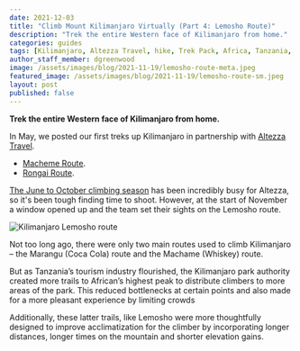 ```yaml
---
date: 2021-12-03
title: "Climb Mount Kilimanjaro Virtually (Part 4: Lemosho Route)"
description: "Trek the entire Western face of Kilimanjaro from home."
categories: guides
tags: [Kilimanjaro, Altezza Travel, hike, Trek Pack, Africa, Tanzania, GoPro, MAX, Lemosho]
author_staff_member: dgreenwood
image: /assets/images/blog/2021-11-19/lemosho-route-meta.jpeg
featured_image: /assets/images/blog/2021-11-19/lemosho-route-sm.jpeg
layout: post
published: false
---
```


**Trek the entire Western face of Kilimanjaro from home.**

In May, we posted our first treks up Kilimanjaro in partnership with [Altezza Travel](https://altezza.travel/en).

* [Macheme Route](/blog/2021/climbing-kilimanjaro-part-2-macheme).
* [Rongai Route](/blog/2021/climbing-kilimanjaro-part-3-rongai).

[The June to October climbing season](/blog/2021/climbing-kilimanjaro-part-1-the-kit) has been incredibly busy for Altezza, so it's been tough finding time to shoot. However, at the start of November a window opened up and the team set their sights on the Lemosho route.


<img class="img-fluid" src="/assets/images/blog/2021-11-19/lemosho-route-sm.jpeg" alt="Kilimanjaro Lemosho route" title="Kilimanjaro Lemosho route" />

Not too long ago, there were only two main routes used to climb Kilimanjaro – the Marangu (Coca Cola) route and the Machame (Whiskey) route.

But as Tanzania’s tourism industry flourished, the Kilimanjaro park authority created more trails to African’s highest peak to distribute climbers to more areas of the park. This reduced bottlenecks at certain points and also made for a more pleasant experience by limiting crowds

Additionally, these latter trails, like Lemosho were more thoughtfully designed to improve acclimatization for the climber by incorporating longer distances, longer times on the mountain and shorter elevation gains.